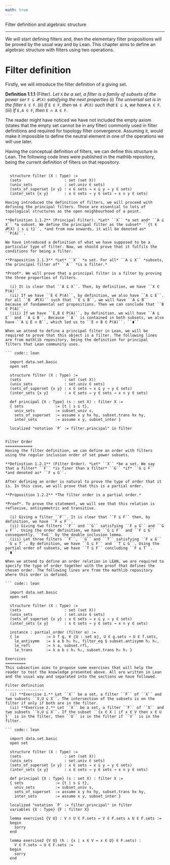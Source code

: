 ```yaml
---
math: true
---
```


Filter definition and algebraic structure
************************

We will start defining filters and, then the elementary filter propositions will be proved by the usual way and by Lean.
This chapter aims to define an algebraic structure with filters using two operations.

Filter definition
==================
Firstly, we will introduce the filter definition of a giving set.

**Definition 1.1.1** (Filter). *Let* ``X`` *be a set, a filter is a family of subsets of the power ser* ``F ⊆ 𝓟(X)`` *satisfying 
the next properties*
  (i) *The universal set is in the filter* ``X ∈ F``.
  (ii) *If* ``E ∈ F``, *then* ``∀A ∈ 𝓟(X)`` *such that* ``E ⊆ A``, *we have* ``A ∈ F``.
  (iii) *If* ``E,A ∈ F``, *then* ``E ∩ A ∈ F``.
  

The reader might have noticed we have not included the empty axiom (states that the empty set cannot be in any filter) commonly used in filter definitions and required for topology filter convergence. 
Assuming it, would make it impossible to define the neutral element in one of the operations we will use later.

Having the conceptual definition of filters, we can define this structure in Lean. The following code lines were published
in the mathlib repository, being the current definition of filters on that repository.

``` code:: lean

  structure filter (X : Type) :=
  (sets                   : set (set X))
  (univ_sets              : set.univ ∈ sets)
  (sets_of_superset {x y} : x ∈ sets → x ⊆ y → y ∈ sets)
  (inter_sets {x y}       : x ∈ sets → y ∈ sets → x ∩ y ∈ sets)

Having introduced the definition of filters, we will proceed with defining the principal filters. Those are essential to lots of topological structures as the open neighbourhood of a point.

**Definition 1.1.2** (Principal Filter). *Let* ``X`` *a set and* ``A ⊆ X`` *a subset. We define the principal filter as the subset* ``{t ∈ 𝓟(X) | s ⊆ t}``, *and from now onwards, it will be denoted as* ``P(A)``.

We have introduced a definition of what we have supposed to be a particular type of filter. Now, we should prove that it fulfils the conditions for being a filter.

**Proposition 1.1.3** *Let* ``X`` *a set. For all* ``A ⊆ X`` *subsets, the principal filter of* ``A`` *is a filter.*

*Proof*. We will prove that a principal filter is a filter by proving the three properties of filters.

  (i) It is clear that ``A ⊆ X``. Then, by definition, we have ``X ∈ P(A)``.
  (ii) If we have ``E ∈ P(A)``, by definition, we also have ``A ⊆ E``. For all ``B  𝓟(X)`` such that ``E ⊆ B``, we will have ``A ⊆ B`` because of fundamental set propositions. Then we can conclude that ``B ∈ P(A)``.
  (iii) If we have ``E,B ∈ P(A)``, by definition, we will have ``A ⊆ E`` and ``A ⊆ B``. Because ``A`` is contained in both subsets, we also have ``A ⊆ E ∩ B``, which led us to ``E ∩ B ∈ P(A)``. ``∎`` 

When we attend to define a principal filter in Lean, we will be required to prove that this object is a filter. The following lines are from mathlib repository, being the definition for principal filters that Lean community uses.

``` code:: lean

  import data.set.basic
  open set

  structure filter (X : Type) :=
  (sets                   : set (set X))
  (univ_sets              : set.univ ∈ sets)
  (sets_of_superset {x y} : x ∈ sets → x ⊆ y → y ∈ sets)
  (inter_sets {x y}       : x ∈ sets → y ∈ sets → x ∩ y ∈ sets)
  
  def principal {X : Type} (s : set X) : filter X :=
  { sets              := {t | s ⊆ t},
    univ_sets         := subset_univ s,
    sets_of_superset  := assume x y hx hy, subset.trans hx hy,
    inter_sets        := assume x y, subset_inter }
    
  localized "notation `P` := filter.principal" in filter


Filter Order
============
Having the filter definition, we can define an order with filters using the regular inclusion order of set power subsets.

**Definition 1.2.1** (Filter Order). *Let* ``X`` *be a set. We say that a filter* ``F`` *is finer than a filter* ``G`` *if* ``G ⊆ F`` *and denoted as* ``F ≤ G``.

After defining an order is natural to prove the type of order that it is. In this case, we will prove that this is a partial order.

**Proposition 1.2.2** *The filter order is a partial order.*

*Proof*. To prove the statement, we will see that this relation is reflexive, antisymmetric and transitive.

  (i) Giving a filter ``F``. It is clear that ``F ⊆ F`` then, by definition, we have ``F ≤ F``.
  (ii) Giving two filters ``F`` and ``G`` satisfying ``F ≤ G`` and ``G ≤ F``. Using the order definition, we have ``G ⊆ F`` and ``F ⊆ G`` consequently, ``F=G`` by the double inclusion lemma.
  (iii) Let three filters ``F``, ``G`` and ``T`` satisfying ``F ≤ G`` ``G ≤ T``. By definition, we have ``G ⊆ F`` and ``T ⊆ G``. Using the partial order of subsets, we have ``T ⊆ F`` concluding ``F ≤ T``. ``∎``

When we attend to define an order relation in LEAN, we are required to specify the type of order together with the proof that defines the chosen order. The following lines are from the mathlib repository where this order is defined.

``` code:: lean
  
  import data.set.basic
  open set
  
  structure filter (X : Type) :=
  (sets                   : set (set X))
  (univ_sets              : set.univ ∈ sets)
  (sets_of_superset {x y} : x ∈ sets → x ⊆ y → y ∈ sets)
  (inter_sets {x y}       : x ∈ sets → y ∈ sets → x ∩ y ∈ sets)
  
  instance : partial_order (filter α) :=
  { le            := λ f g, ∀ ⦃U : set α⦄, U ∈ g.sets → U ∈ f.sets,
    le_antisymm   := λ a b h₁ h₂, filter_eq $ subset.antisymm h₂ h₁,
    le_refl       := λ a, subset.rfl,
    le_trans      := λ a b c h₁ h₂, subset.trans h₂ h₁ }

Exercices
=========
This subsection aims to propose some exercises that will help the reader to test the knowledge presented above. All are written in Lean and the usual way and separated into the sections we have followed.

Filter definition
-----------------
  (i) **Exercise 1.** Let ``X`` be a set, a filter ``F`` of ``X`` and two subsets ``V,U ⊆ X``. The intersection of the subsets is on the filter if only if both are in the filter.
  (ii) **Exercise 2.** Let ``X`` be a set, a filter ``F`` of ``X`` and two subsets ``V,U ⊆ X``. If the subset ``{x ∈ X | if x ∈ V then x ∈ U }`` is in the filter, then ``U`` is in the filter if ``V`` is in the filter.
  
``` code:: lean

  import data.set.basic
  open set

  structure filter (X : Type) :=
  (sets                   : set (set X))
  (univ_sets              : set.univ ∈ sets)
  (sets_of_superset {x y} : x ∈ sets → x ⊆ y → y ∈ sets)
  (inter_sets {x y}       : x ∈ sets → y ∈ sets → x ∩ y ∈ sets)
  
  def principal {X : Type} (s : set X) : filter X :=
  { sets              := {t | s ⊆ t},
    univ_sets         := subset_univ s,
    sets_of_superset  := assume x y hx hy, subset.trans hx hy,
    inter_sets        := assume x y, subset_inter }
    
  localized "notation `P` := filter.principal" in filter
  variables {X : Type} {F : filter X}
  
  lemma exercise1 {V U} : V ∩ U ∈ F.sets ↔ V ∈ F.sets ∧ U ∈ F.sets :=
  begin
    sorry
  end
  
  lemma exercise2 {V U} (h : {x | x ∈ V ↔ x ∈ U} ∈ F.sets) : 
    V ∈ F.sets → U ∈ F.sets :=
  begin
    sorry
  end
